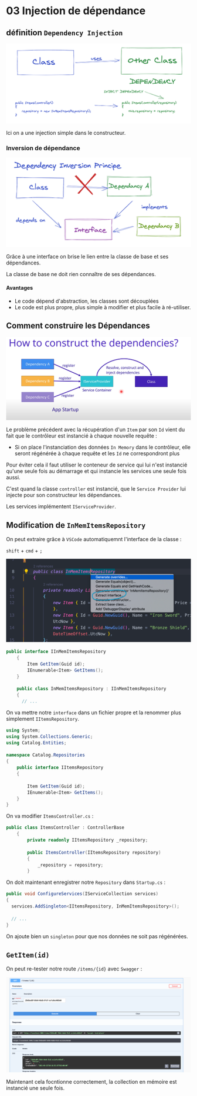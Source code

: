 # 03 Injection de dépendance



## définition `Dependency Injection`

<img src="assets/injection-simple.png" alt="injection-simple" style="zoom:50%;" />

Ici on a une injection simple dans le constructeur.

### Inversion de dépendance

<img src="assets/dependency-inversion.png" alt="dependency-inversion" style="zoom:50%;" />

Grâce à une interface on brise le lien entre la classe de base et ses dépendances.

La classe de base ne doit rien connaître de ses dépendances.

#### Avantages

- Le code dépend d'abstraction, les classes sont découplées
- Le code est plus propre, plus simple à modifier et plus facile à ré-utiliser.



## Comment construire les Dépendances

<img src="assets/how-to-construct-dependencies.png" alt="how-to-construct-dependencies" style="zoom:50%;" />

Le problème précédent avec la récupération d'un `Item` par son `Id` vient du fait que le contrôleur est instancié à chaque nouvelle requête :

- Si on place l'instanciation des données `In Memory` dans le contrôleur, elle seront régénérée à chaque requête et les `Id` ne correspondront plus

Pour éviter cela il faut utiliser le conteneur de service qui lui n'est instancié qu'une seule fois au démarrage et qui instancie les services une seule fois aussi.

C'est quand la classe `controller` est instancié, que le `Service Provider` lui injecte pour son constructeur les dépendances.

Les services implémentent `IServiceProvider`.



## Modification de `InMemItemsRepository`

On peut extraire grâce à `VSCode` automatiquemnt l'interface de la classe :

`shift` + `cmd` + `;`

<img src="assets/extract-interface.png" alt="extract-interface" style="zoom:50%;" />

```csharp
public interface IInMemItemsRepository
    {
        Item GetItem(Guid id);
        IEnumerable<Item> GetItems();
    }

    public class InMemItemsRepository : IInMemItemsRepository
    {
      // ...
```

On va mettre notre `interface` dans un fichier propre et la renommer plus simplement `IItemsRepository`.

```csharp
using System;
using System.Collections.Generic;
using Catalog.Entities;

namespace Catalog.Repositories
{
    public interface IItemsRepository
    {

        Item GetItem(Guid id);
        IEnumerable<Item> GetItems();
    }
}
```

On va modifier `ItemsController.cs` :

```csharp
public class ItemsController : ControllerBase
    {
        private readonly IItemsRepository _repository;

        public ItemsController(IItemsRepository repository)
        {
            _repository = repository;
        }
```



On doit maintenant enregistrer notre `Repository` dans `Startup.cs` :

```csharp
public void ConfigureServices(IServiceCollection services)
{
  services.AddSingleton<IItemsRepository, InMemItemsRepository>();
  
  // ...
}
```

On ajoute bien un `singleton` pour que nos données ne soit pas régénérées.



## `GetItem(id)`

On peut re-tester notre route `/items/{id}` avec `Swagger` :

<img src="assets/get-item-by-id-works.png" alt="get-item-by-id-works" style="zoom:50%;" />

Maintenant cela focntionne correctement, la collection en mémoire est instancié une seule fois.



